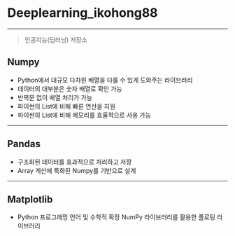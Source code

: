 # Deeplearning_ikohong88
-----
> 인공지능(딥러닝) 저장소
## Numpy
* Python에서 대규모 다차원 배열을 다룰 수 있게 도와주는 라이브러리
* 데이터의 대부분은 숫자 배열로 확인 가능
* 반복문 없이 배열 처리가 가능
* 파이썬의 List에 비해 빠른 연산을 지원
* 파이썬의 List에 비해 메모리를 효율적으로 사용 가능
-----
## Pandas
* 구조화된 데이터를 효과적으로 처리하고 저장
* Array 계산에 특화된 Numpy를 기반으로 설계
-----
## Matplotlib
* Python 프로그래밍 언어 및 수학적 확장 NumPy 라이브러리를 활용한 플로팅 라이브러리
